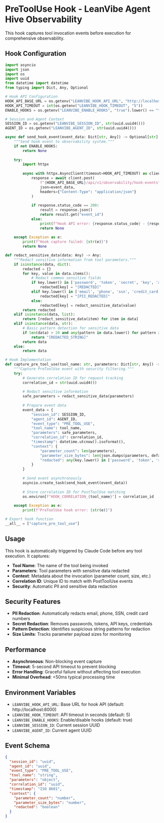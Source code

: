 # PreToolUse Hook - LeanVibe Agent Hive Observability

This hook captures tool invocation events before execution for comprehensive observability.

## Hook Configuration

```python
import asyncio
import json
import os
import uuid
from datetime import datetime
from typing import Dict, Any, Optional

# Hook API Configuration
HOOK_API_BASE_URL = os.getenv("LEANVIBE_HOOK_API_URL", "http://localhost:8000")
HOOK_API_TIMEOUT = int(os.getenv("LEANVIBE_HOOK_TIMEOUT", "5"))
ENABLE_HOOKS = os.getenv("LEANVIBE_ENABLE_HOOKS", "true").lower() == "true"

# Session and Agent Context
SESSION_ID = os.getenv("LEANVIBE_SESSION_ID", str(uuid.uuid4()))
AGENT_ID = os.getenv("LEANVIBE_AGENT_ID", str(uuid.uuid4()))

async def send_hook_event(event_data: Dict[str, Any]) -> Optional[str]:
    """Send hook event to observability system."""
    if not ENABLE_HOOKS:
        return None
    
    try:
        import httpx
        
        async with httpx.AsyncClient(timeout=HOOK_API_TIMEOUT) as client:
            response = await client.post(
                f"{HOOK_API_BASE_URL}/api/v1/observability/hook-events",
                json=event_data,
                headers={"Content-Type": "application/json"}
            )
            
            if response.status_code == 200:
                result = response.json()
                return result.get("event_id")
            else:
                print(f"Hook API error: {response.status_code} - {response.text}")
                return None
                
    except Exception as e:
        print(f"Hook capture failed: {str(e)}")
        return None

def redact_sensitive_data(data: Any) -> Any:
    """Redact sensitive information from tool parameters."""
    if isinstance(data, dict):
        redacted = {}
        for key, value in data.items():
            # Redact common sensitive fields
            if key.lower() in ['password', 'token', 'secret', 'key', 'auth', 'credential']:
                redacted[key] = "[REDACTED]"
            elif key.lower() in ['email', 'phone', 'ssn', 'credit_card']:
                redacted[key] = "[PII_REDACTED]"
            else:
                redacted[key] = redact_sensitive_data(value)
        return redacted
    elif isinstance(data, list):
        return [redact_sensitive_data(item) for item in data]
    elif isinstance(data, str):
        # Basic pattern detection for sensitive data
        if len(data) > 20 and any(pattern in data.lower() for pattern in ['password', 'token', 'secret']):
            return "[REDACTED_STRING]"
        return data
    else:
        return data

# Hook Implementation
def capture_pre_tool_use(tool_name: str, parameters: Dict[str, Any]) -> None:
    """Capture PreToolUse event with security filtering."""
    try:
        # Generate correlation ID for request tracking
        correlation_id = str(uuid.uuid4())
        
        # Redact sensitive information
        safe_parameters = redact_sensitive_data(parameters)
        
        # Prepare event data
        event_data = {
            "session_id": SESSION_ID,
            "agent_id": AGENT_ID,
            "event_type": "PRE_TOOL_USE",
            "tool_name": tool_name,
            "parameters": safe_parameters,
            "correlation_id": correlation_id,
            "timestamp": datetime.utcnow().isoformat(),
            "context": {
                "parameter_count": len(parameters),
                "parameter_size_bytes": len(json.dumps(parameters, default=str)),
                "redacted": any(key.lower() in ['password', 'token', 'secret', 'key'] for key in parameters.keys())
            }
        }
        
        # Send event asynchronously
        asyncio.create_task(send_hook_event(event_data))
        
        # Store correlation ID for PostToolUse matching
        os.environ[f"HOOK_CORRELATION_{tool_name}"] = correlation_id
        
    except Exception as e:
        print(f"PreToolUse hook error: {str(e)}")

# Export hook function
__all__ = ["capture_pre_tool_use"]
```

## Usage

This hook is automatically triggered by Claude Code before any tool execution. It captures:

- **Tool Name**: The name of the tool being invoked
- **Parameters**: Tool parameters with sensitive data redacted
- **Context**: Metadata about the invocation (parameter count, size, etc.)
- **Correlation ID**: Unique ID to match with PostToolUse events
- **Security**: Automatic PII and sensitive data redaction

## Security Features

- **PII Redaction**: Automatically redacts email, phone, SSN, credit card numbers
- **Secret Redaction**: Removes passwords, tokens, API keys, credentials
- **Pattern Detection**: Identifies suspicious string patterns for redaction
- **Size Limits**: Tracks parameter payload sizes for monitoring

## Performance

- **Asynchronous**: Non-blocking event capture
- **Timeout**: 5-second API timeout to prevent blocking
- **Error Handling**: Graceful failure without affecting tool execution
- **Minimal Overhead**: <50ms typical processing time

## Environment Variables

- `LEANVIBE_HOOK_API_URL`: Base URL for hook API (default: http://localhost:8000)
- `LEANVIBE_HOOK_TIMEOUT`: API timeout in seconds (default: 5)
- `LEANVIBE_ENABLE_HOOKS`: Enable/disable hooks (default: true)
- `LEANVIBE_SESSION_ID`: Current session UUID
- `LEANVIBE_AGENT_ID`: Current agent UUID

## Event Schema

```json
{
  "session_id": "uuid",
  "agent_id": "uuid",
  "event_type": "PRE_TOOL_USE",
  "tool_name": "string",
  "parameters": "object",
  "correlation_id": "uuid",
  "timestamp": "ISO 8601",
  "context": {
    "parameter_count": "number",
    "parameter_size_bytes": "number",
    "redacted": "boolean"
  }
}
```